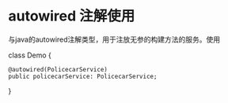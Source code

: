 # autowired 注解使用

与java的autowired注解类型，用于注放无参的构建方法的服务。使用

class Demo {

    @autowired(PolicecarService)
    public policecarService: PolicecarService;
}